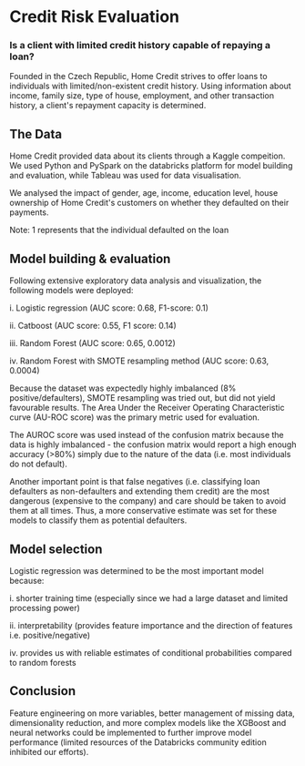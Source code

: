 # Credit Risk Evaluation
### Is a client with limited credit history capable of repaying a loan?

Founded in the Czech Republic, Home Credit strives to offer loans to individuals with limited/non-existent credit history. Using information about income, family size, type of house, employment, and other transaction history, a client's repayment capacity is determined.

## The Data

Home Credit provided data about its clients through a Kaggle compeition. We used Python and PySpark on the databricks platform for model building and evaluation, while Tableau was used for data visualisation. 

We analysed the impact of gender, age, income, education level, house ownership of Home Credit's customers on whether they defaulted on their payments. 

Note: 1 represents that the individual defaulted on the loan

## Model building & evaluation



Following extensive exploratory data analysis and visualization, the following models were deployed: 

i. Logistic regression (AUC score: 0.68, F1-score: 0.1)

ii. Catboost (AUC score: 0.55, F1 score: 0.14)

iii. Random Forest (AUC score: 0.65, 0.0012)

iv. Random Forest with SMOTE resampling method (AUC score: 0.63, 0.0004)

Because the dataset was expectedly highly imbalanced (8% positive/defaulters), SMOTE resampling was tried out, but did not yield favourable results. The Area Under the Receiver Operating Characteristic curve (AU-ROC score) was the primary metric used for evaluation. 

The AUROC score was used instead of the confusion matrix because the data is highly imbalanced - the confusion matrix would report a high enough accuracy (>80%) simply due to the nature of the data (i.e. most individuals do not default). 

Another important point is that false negatives (i.e. classifying loan defaulters as non-defaulters and extending them credit) are the most dangerous (expensive to the company) and care should be taken to avoid them at all times. Thus, a more conservative estimate was set for these models to classify them as potential defaulters.

## Model selection

Logistic regression was determined to be the most important model because: 

i. shorter training time (especially since we had a large dataset and limited processing power)

ii. interpretability (provides feature importance and the direction of features i.e. positive/negative)

iv. provides us with reliable estimates of conditional probabilities compared to random forests

## Conclusion

Feature engineering on more variables, better management of missing data, dimensionality reduction, and more complex models like the XGBoost and neural networks could be implemented to further improve model performance (limited resources of the Databricks community edition inhibited our efforts). 





